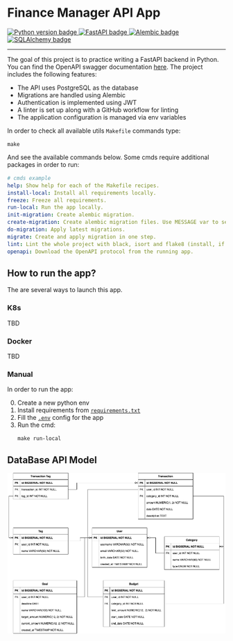 # Finance Manager API App

<div id="stack-badges">
    <a href="https://www.python.org/">
        <img src="https://img.shields.io/badge/Python%20Version-3.11-blue?style=for-the-badge" alt="Python version badge"/>
    </a>
    <a href="https://fastapi.tiangolo.com/">
        <img src="https://img.shields.io/badge/FastAPI-009688?style=for-the-badge&logo=fastapi&logoColor=white" alt="FastAPI badge"/>
    </a>
    <a href="https://alembic.sqlalchemy.org/en/latest/">
        <img src="https://img.shields.io/badge/Alembic-23374D?style=for-the-badge&logo=alembic&logoColor=white" alt="Alembic badge"/>
    </a>
    <a href="https://www.sqlalchemy.org/">
        <img src="https://img.shields.io/badge/SQLAlchemy-CA504E?style=for-the-badge&logo=sqlalchemy&logoColor=white" alt="SQLAlchemy badge"/>
    </a>
</div>

---

The goal of this project is to practice writing a FastAPI backend in Python. 
You can find the OpenAPI swagger documentation [here](media/openapi.json). 
The project includes the following features:

- The API uses PostgreSQL as the database
- Migrations are handled using Alembic
- Authentication is implemented using JWT 
- A linter is set up along with a GitHub workflow for linting 
- The application configuration is managed via env variables

In order to check all available utils `Makefile` commands type: 
```shell
make
```

And see the available commands below. 
Some cmds require additional packages in order to run:
```yaml
# cmds example
help: Show help for each of the Makefile recipes.
install-local: Install all requirements locally.
freeze: Freeze all requirements.
run-local: Run the app locally.
init-migration: Create alembic migration.
create-migration: Create alembic migration files. Use MESSAGE var to set revision message.
do-migration: Apply latest migrations.
migrate: Create and apply migration in one step.
lint: Lint the whole project with black, isort and flake8 (install, if not installed).
openapi: Download the OpenAPI protocol from the running app.
```

## How to run the app? 

The are several ways to launch this app.

### K8s

TBD

### Docker 

TBD

### Manual

In order to run the app:

0. Create a new python env 
1. Install requirements from [`requirements.txt`](requirements.txt)
2. Fill the [`.env`](.env.example) config for the app 
3. Run the cmd:
    ```shell
    make run-local
    ```

## DataBase API Model

![dataplane](./media/database.png)


